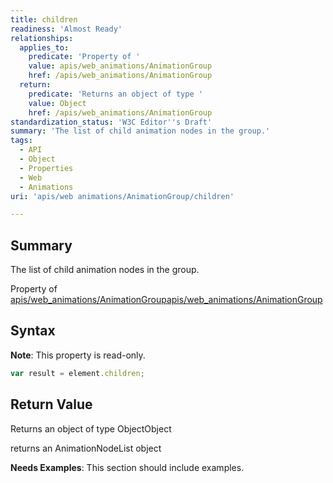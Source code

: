 ```yaml
---
title: children
readiness: 'Almost Ready'
relationships:
  applies_to:
    predicate: 'Property of '
    value: apis/web_animations/AnimationGroup
    href: /apis/web_animations/AnimationGroup
  return:
    predicate: 'Returns an object of type '
    value: Object
    href: /apis/web_animations/AnimationGroup
standardization_status: 'W3C Editor''s Draft'
summary: 'The list of child animation nodes in the group.'
tags:
  - API
  - Object
  - Properties
  - Web
  - Animations
uri: 'apis/web animations/AnimationGroup/children'

---
```

## <span>Summary</span>

The list of child animation nodes in the group.

Property of [apis/web\_animations/AnimationGroup](/apis/web_animations/AnimationGroup)[apis/web\_animations/AnimationGroup](/apis/web_animations/AnimationGroup)

## <span>Syntax</span>

**Note**: This property is read-only.

``` js
var result = element.children;
```

## <span>Return Value</span>

Returns an object of type ObjectObject

returns an AnimationNodeList object

**Needs Examples**: This section should include examples.

